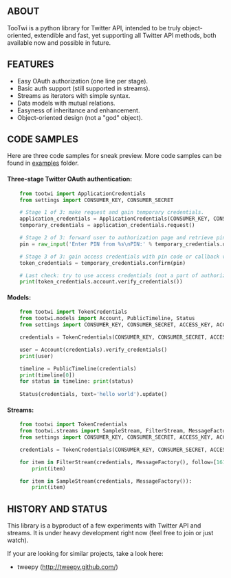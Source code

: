 ## ABOUT

TooTwi is a python library for Twitter API, intended to be truly object-oriented,
extendible and fast, yet supporting all Twitter API methods, both available now
and possible in future.

## FEATURES

* Easy OAuth authorization (one line per stage).
* Basic auth support (still supported in streams).
* Streams as iterators with simple syntax.
* Data models with mutual relations.
* Easyness of inheritance and enhancement.
* Object-oriented design (not a "god" object).


## CODE SAMPLES

Here are three code samples for sneak preview.
More code samples can be found in [examples](/nolar/tootwi/tree/master/examples) folder.


#### Three-stage Twitter OAuth authentication:

```python
    from tootwi import ApplicationCredentials
    from settings import CONSUMER_KEY, CONSUMER_SECRET

    # Stage 1 of 3: make request and gain temporary credentials.
    application_credentials = ApplicationCredentials(CONSUMER_KEY, CONSUMER_SECRET)
    temporary_credentials = application_credentials.request()

    # Stage 2 of 3: forward user to authorization page and retrieve pin code (or callback).
    pin = raw_input('Enter PIN from %s\nPIN:' % temporary_credentials.url)

    # Stage 3 of 3: gain access credentials with pin code or callback verifier.
    token_credentials = temporary_credentials.confirm(pin)

    # Last check: try to use access credentials (not a part of authorization already).
    print(token_credentials.account.verify_credentials())
```


#### Models:

```python
    from tootwi import TokenCredentials
    from tootwi.models import Account, PublicTimeline, Status
    from settings import CONSUMER_KEY, CONSUMER_SECRET, ACCESS_KEY, ACCESS_SECRET

    credentials = TokenCredentials(CONSUMER_KEY, CONSUMER_SECRET, ACCESS_KEY, ACCESS_SECRET)

    user = Account(credentials).verify_credentials()
    print(user)

    timeline = PublicTimeline(credentials)
    print(timeline[0])
    for status in timeline: print(status)
    
    Status(credentials, text='hello world').update()
```


#### Streams:

```python
    from tootwi import TokenCredentials
    from tootwi.streams import SampleStream, FilterStream, MessageFactory
    from settings import CONSUMER_KEY, CONSUMER_SECRET, ACCESS_KEY, ACCESS_SECRET

    credentials = TokenCredentials(CONSUMER_KEY, CONSUMER_SECRET, ACCESS_KEY, ACCESS_SECRET)

    for item in FilterStream(credentials, MessageFactory(), follow=[16132160,313826855]):
        print(item)

    for item in SampleStream(credentials, MessageFactory()):
        print(item)
```



## HISTORY AND STATUS

This library is a byproduct of a few experiments with Twitter API and streams.
It is under heavy development right now (feel free to join or just watch).

If your are looking for similar projects, take a look here:

* tweepy (http://tweepy.github.com/)
